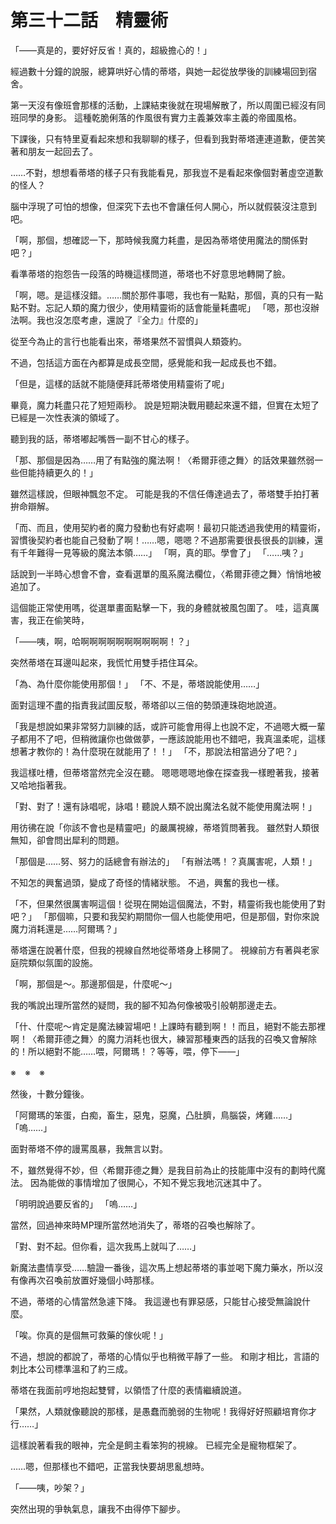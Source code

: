 # 第三十二話　精靈術

「——真是的，要好好反省！真的，超級擔心的！」

經過數十分鐘的說服，總算哄好心情的蒂塔，與她一起從放學後的訓練場回到宿舍。

第一天沒有像班會那樣的活動，上課結束後就在現場解散了，所以周圍已經沒有同班同學的身影。
這種乾脆俐落的作風很有實力主義兼效率主義的帝國風格。

下課後，只有特里夏看起來想和我聊聊的樣子，但看到我對蒂塔連連道歉，便苦笑著和朋友一起回去了。

……不對，想想看蒂塔的樣子只有我能看見，那我豈不是看起來像個對著虛空道歉的怪人？

腦中浮現了可怕的想像，但深究下去也不會讓任何人開心，所以就假裝沒注意到吧。

「啊，那個，想確認一下，那時候我魔力耗盡，是因為蒂塔使用魔法的關係對吧？」

看準蒂塔的抱怨告一段落的時機這樣問道，蒂塔也不好意思地轉開了臉。

「啊，嗯。是這樣沒錯。……關於那件事嗯，我也有一點點，那個，真的只有一點點不對。忘記人類的魔力很少，使用精靈術的話會能量耗盡呢」
「嗯，那也沒辦法啊。我也沒怎麼考慮，還說了『全力』什麼的」

從至今為止的言行也能看出來，蒂塔果然不習慣與人類簽約。

不過，包括這方面在內都算是成長空間，感覺能和我一起成長也不錯。

「但是，這樣的話就不能隨便拜託蒂塔使用精靈術了呢」

畢竟，魔力耗盡只花了短短兩秒。
說是短期決戰用聽起來還不錯，但實在太短了已經是一次性表演的領域了。

聽到我的話，蒂塔嘟起嘴唇一副不甘心的樣子。

「那、那個是因為……用了有點強的魔法啊！〈希爾菲德之舞〉的話效果雖然弱一些但能持續更久的！」

雖然這樣說，但眼神飄忽不定。
可能是我的不信任傳達過去了，蒂塔雙手拍打著拚命辯解。

「而、而且，使用契約者的魔力發動也有好處啊！最初只能透過我使用的精靈術，習慣後契約者也能自己發動了啊！……嗯，嗯嗯？不過那需要很長很長的訓練，還有千年難得一見等級的魔法本領……」
「啊，真的耶。學會了」
「……咦？」

話說到一半時心想會不會，查看選單的風系魔法欄位，〈希爾菲德之舞〉悄悄地被追加了。

這個能正常使用嗎，從選單畫面點擊一下，我的身體就被風包圍了。
哇，這真厲害，我正在偷笑時，

「——咦，啊，哈啊啊啊啊啊啊啊啊啊啊！？」

突然蒂塔在耳邊叫起來，我慌忙用雙手捂住耳朵。

「為、為什麼你能使用那個！」
「不、不是，蒂塔說能使用……」

面對這理不盡的指責我試圖反駁，蒂塔卻以三倍的勢頭連珠砲地說道。

「我是想說如果非常努力訓練的話，或許可能會用得上也說不定，不過嗯大概一輩子都用不了吧，但稍微讓你也做做夢，一應該說能用也不錯吧，我真溫柔呢，這樣想著才教你的！為什麼現在就能用了！！」
「不，那說法相當過分了吧？」

我這樣吐槽，但蒂塔當然完全沒在聽。
嗯嗯嗯嗯地像在探查我一樣瞪著我，接著又哈地指著我。

「對、對了！還有詠唱呢，詠唱！聽說人類不說出魔法名就不能使用魔法啊！」

用彷彿在說「你該不會也是精靈吧」的嚴厲視線，蒂塔質問著我。
雖然對人類很無知，卻會問出犀利的問題。

「那個是……努、努力的話總會有辦法的」
「有辦法嗎！？真厲害呢，人類！」

不知怎的興奮過頭，變成了奇怪的情緒狀態。
不過，興奮的我也一樣。

「不，但果然很厲害啊這個！從現在開始這個魔法，不對，精靈術我也能使用了對吧？」
「那個嘛，只要和我契約期間你一個人也能使用吧，但是那個，對你來說魔力消耗還是……阿爾瑪？」

蒂塔還在說著什麼，但我的視線自然地從蒂塔身上移開了。
視線前方有著與老家庭院類似氛圍的設施。

「啊，那個是～。那邊那個是，什麼呢～」

我的嘴說出理所當然的疑問，我的腳不知為何像被吸引般朝那邊走去。

「什、什麼呢～肯定是魔法練習場吧！上課時有聽到啊！！而且，絕對不能去那裡啊！〈希爾菲德之舞〉的魔力消耗也很大，練習那種東西的話我的召喚又會解除的！所以絕對不能……喂，阿爾瑪！？等等，喂，停下——」

※　※　※

然後，十數分鐘後。

「阿爾瑪的笨蛋，白痴，畜生，惡鬼，惡魔，凸肚臍，鳥腦袋，烤雞……」
「嗚……」

面對蒂塔不停的謾罵風暴，我無言以對。

不，雖然覺得不妙，但〈希爾菲德之舞〉是我目前為止的技能庫中沒有的劃時代魔法。
因為能做的事情增加了很開心，不知不覺忘我地沉迷其中了。

「明明說過要反省的」
「嗚……」

當然，回過神來時MP理所當然地消失了，蒂塔的召喚也解除了。

「對、對不起。但你看，這次我馬上就叫了……」

新魔法盡情享受……驗證一番後，這次馬上想起蒂塔的事並喝下魔力藥水，所以沒有像再次召喚前放置好幾個小時那樣。

不過，蒂塔的心情當然急遽下降。
我這邊也有罪惡感，只能甘心接受無論說什麼。

「唉。你真的是個無可救藥的傢伙呢！」

不過，想說的都說了，蒂塔的心情似乎也稍微平靜了一些。
和剛才相比，言語的刺比本公司標準溫和了約三成。

蒂塔在我面前哼地抱起雙臂，以領悟了什麼的表情繼續說道。

「果然，人類就像聽說的那樣，是愚蠢而脆弱的生物呢！我得好好照顧培育你才行……」

這樣說著看我的眼神，完全是飼主看笨狗的視線。
已經完全是寵物框架了。

……嗯，但那樣也不錯吧，正當我快要胡思亂想時。

「——咦，吵架？」

突然出現的爭執氣息，讓我不由得停下腳步。